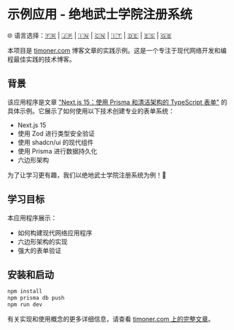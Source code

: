 # 示例应用 - 绝地武士学院注册系统

🌐 语言选择：[🇫🇷](README.fr.md) | [🇯🇵](README.ja.md) | [🇮🇳](README.hi.md) | [🇨🇳](README.zh.md) | [🇮🇹](README.it.md) | [🇩🇪](README.de.md) | [🇪🇸](README.es.md) | [🇬🇧](README.md)

本项目是 [timoner.com](https://timoner.com) 博客文章的实践示例。这是一个专注于现代网络开发和编程最佳实践的技术博客。

## 背景

该应用程序是文章 ["Next.js 15：使用 Prisma 和清洁架构的 TypeScript 表单"](https://timoner.com/zh/nextjs/nextjs-form-zod-hexagonal-architecture) 的具体示例。它展示了如何使用以下技术创建专业的表单系统：

- Next.js 15
- 使用 Zod 进行类型安全验证
- 使用 shadcn/ui 的现代组件
- 使用 Prisma 进行数据持久化
- 六边形架构

为了让学习更有趣，我们以绝地武士学院注册系统为例！🚀

## 学习目标

本应用程序展示：
- 如何构建现代网络应用程序
- 六边形架构的实现
- 强大的表单验证

## 安装和启动

```bash
npm install
npm prisma db push
npm run dev
```

有关实现和使用概念的更多详细信息，请查看 [timoner.com 上的完整文章](https://timoner.com/zh/nextjs/nextjs-form-zod-hexagonal-architecture)。
